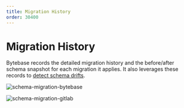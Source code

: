```yaml
---
title: Migration History
order: 30400
---
```


# Migration History

Bytebase records the detailed migration history and the before/after schema snapshot for each migration it applies. It also leverages these records to [detect schema drifts](drift-detection.md).

![schema-migration-bytebase](/docs-assets/schema-migration-bytebase.png)

![schema-migration-gitlab](/docs-assets/schema-migration-gitlab.png)

